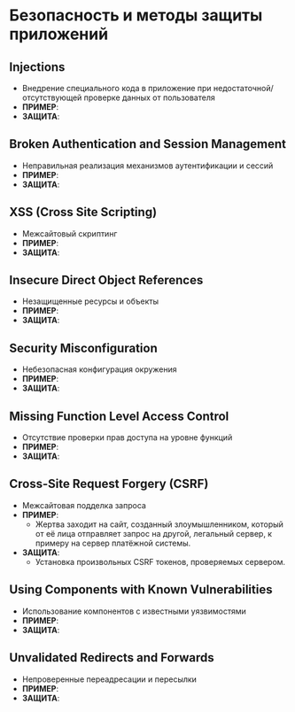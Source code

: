 # Безопасность и методы защиты приложений

## Injections
+ Внедрение специального кода в приложение при недостаточной/отсутствующей проверке данных от пользователя
+ **ПРИМЕР**:
+ **ЗАЩИТА**:

## Broken Authentication and Session Management
+ Неправильная реализация механизмов аутентификации и сессий
+ **ПРИМЕР**:
+ **ЗАЩИТА**:

## XSS (Cross Site Scripting)
+ Межсайтовый скриптинг
+ **ПРИМЕР**:
+ **ЗАЩИТА**:

## Insecure Direct Object References
+ Незащищенные ресурсы и объекты
+ **ПРИМЕР**:
+ **ЗАЩИТА**:

## Security Misconfiguration
+ Небезопасная конфигурация окружения
+ **ПРИМЕР**:
+ **ЗАЩИТА**:

## Missing Function Level Access Control
+ Отсутствие проверки прав доступа на уровне функций
+ **ПРИМЕР**:
+ **ЗАЩИТА**:

## Cross-Site Request Forgery (CSRF)
+ Межсайтовая подделка запроса
+ **ПРИМЕР**:
    + Жертва заходит на сайт, созданный злоумышленником, 
    который от её лица отправляет запрос на другой, легальный сервер, 
    к примеру на сервер платёжной системы.
+ **ЗАЩИТА**:
    + Установка произвольных CSRF токенов, проверяемых сервером.

## Using Components with Known Vulnerabilities	
+ Использование компонентов с известными уязвимостями
+ **ПРИМЕР**:
+ **ЗАЩИТА**:

## Unvalidated Redirects and Forwards
+ Непроверенные переадресации и пересылки
+ **ПРИМЕР**:
+ **ЗАЩИТА**:

